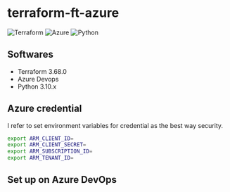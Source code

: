 # terraform-ft-azure
![Terraform](https://img.shields.io/badge/terraform-%235835CC.svg?style=for-the-badge&logo=terraform&logoColor=white)
![Azure](https://img.shields.io/badge/azure-%230072C6.svg?style=for-the-badge&logo=microsoftazure&logoColor=white)
![Python](https://img.shields.io/badge/python-3670A0?style=for-the-badge&logo=python&logoColor=ffdd54)
## Softwares
- Terraform 3.68.0
- Azure Devops
- Python 3.10.x
## Azure credential
I refer to set environment variables for credential as the best way security.

```bash
export ARM_CLIENT_ID=
export ARM_CLIENT_SECRET=
export ARM_SUBSCRIPTION_ID=
export ARM_TENANT_ID=
```

## Set up on Azure DevOps
